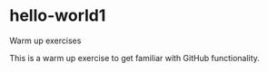 # hello-world1
Warm up exercises

This is a warm up exercise to get familiar with GitHub functionality.  
